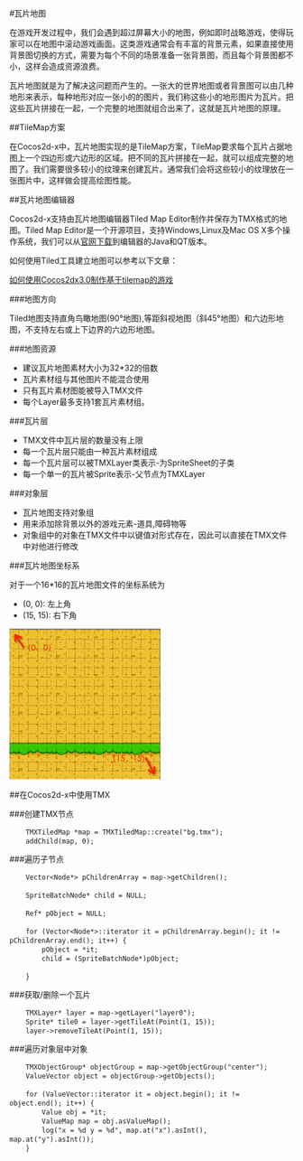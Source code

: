 #瓦片地图

在游戏开发过程中，我们会遇到超过屏幕大小的地图，例如即时战略游戏，使得玩家可以在地图中滚动游戏画面。这类游戏通常会有丰富的背景元素，如果直接使用背景图切换的方式，需要为每个不同的场景准备一张背景图，而且每个背景图都不小，这样会造成资源浪费。

瓦片地图就是为了解决这问题而产生的。一张大的世界地图或者背景图可以由几种地形来表示，每种地形对应一张小的的图片，我们称这些小的地形图片为瓦片。把这些瓦片拼接在一起，一个完整的地图就组合出来了，这就是瓦片地图的原理。

##TileMap方案

在Cocos2d-x中，瓦片地图实现的是TileMap方案，TileMap要求每个瓦片占据地图上一个四边形或六边形的区域。把不同的瓦片拼接在一起，就可以组成完整的地图了。我们需要很多较小的纹理来创建瓦片。通常我们会将这些较小的纹理放在一张图片中，这样做会提高绘图性能。

##瓦片地图编辑器

Cocos2d-x支持由瓦片地图编辑器Tiled Map Editor制作并保存为TMX格式的地图。Tiled Map Editor是一个开源项目，支持Windows,Linux及Mac OS X多个操作系统，我们可以从[官网下载](http://www.mapeditor.org/)到编辑器的Java和QT版本。

如何使用Tiled工具建立地图可以参考以下文章：

[如何使用Cocos2dx3.0制作基于tilemap的游戏](http://cn.cocos2d-x.org/tutorial/show?id=1205)

###地图方向

Tiled地图支持直角鸟瞰地图(90°地图),等距斜视地图（斜45°地图）和六边形地图，不支持左右或上下边界的六边形地图。

###地图资源

- 建议瓦片地图素材大小为32*32的倍数
- 瓦片素材组与其他图片不能混合使用
- 只有瓦片素材图能被导入TMX文件
- 每个Layer最多支持1套瓦片素材组。

###瓦片层

- TMX文件中瓦片层的数量没有上限
- 每一个瓦片层只能由一种瓦片素材组成
- 每一个瓦片层可以被TMXLayer类表示-为SpriteSheet的子类
- 每一个单一的瓦片被Sprite表示-父节点为TMXLayer

###对象层

- 瓦片地图支持对象组
- 用来添加除背景以外的游戏元素-道具,障碍物等
- 对象组中的对象在TMX文件中以键值对形式存在，因此可以直接在TMX文件中对他进行修改

###瓦片地图坐标系

对于一个16*16的瓦片地图文件的坐标系统为

- (0, 0): 左上角
- (15, 15): 右下角

![tiledmap](res/tiledmap.png)


##在Cocos2d-x中使用TMX

###创建TMX节点

```
	TMXTiledMap *map = TMXTiledMap::create("bg.tmx");
    addChild(map, 0);
```

###遍历子节点
```
    Vector<Node*> pChildrenArray = map->getChildren();
    
    SpriteBatchNode* child = NULL;
    
    Ref* pObject = NULL;
    
    for (Vector<Node*>::iterator it = pChildrenArray.begin(); it != pChildrenArray.end(); it++) {
        pObject = *it;
        child = (SpriteBatchNode*)pObject;
        
    }
```

###获取/删除一个瓦片

```
	TMXLayer* layer = map->getLayer("layer0");
    Sprite* tile0 = layer->getTileAt(Point(1, 15));
    layer->removeTileAt(Point(1, 15));
```

###遍历对象层中对象

```
	TMXObjectGroup* objectGroup = map->getObjectGroup("center");
    ValueVector object = objectGroup->getObjects();
    
    for (ValueVector::iterator it = object.begin(); it != object.end(); it++) {
        Value obj = *it;
        ValueMap map = obj.asValueMap();
        log("x = %d y = %d", map.at("x").asInt(), map.at("y").asInt());
    }
```
